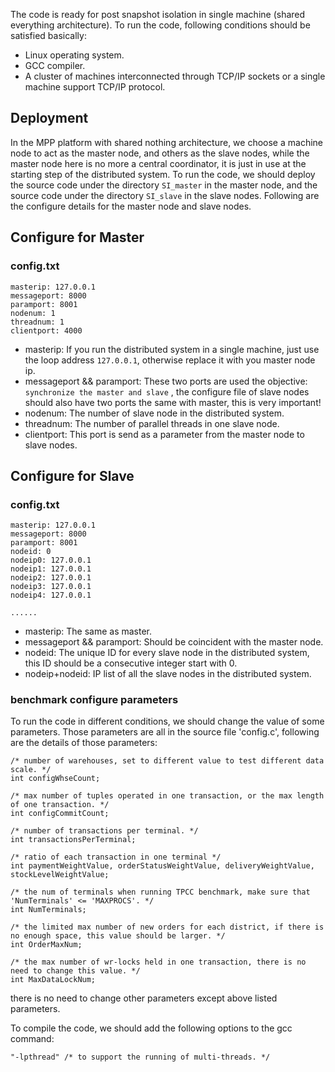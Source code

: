 The code is ready for post snapshot isolation in single machine (shared everything architecture).
To run the code, following conditions should be satisfied basically:
+ Linux operating system.
+ GCC compiler.
+ A cluster of machines interconnected through TCP/IP sockets or a single machine support TCP/IP protocol.

## Deployment

In the MPP platform with shared nothing architecture, we choose a machine node to act as the master node, and others as the slave nodes, while the master node here is no more a central coordinator, it is just in use at the starting step of the distributed system. To run the code, we should deploy the source code under the directory `SI_master` in the master node, and the source code under the directory `SI_slave` in the slave nodes. Following are the configure details for the master node and slave nodes.

## Configure for Master

### config.txt

```
masterip: 127.0.0.1
messageport: 8000
paramport: 8001
nodenum: 1
threadnum: 1
clientport: 4000
```

+ masterip: If you run the distributed system in a single machine, just use the loop address `127.0.0.1`, otherwise replace it with you master node ip.
+ messageport && paramport: These two ports are used the objective:  `synchronize the master and slave` , the configure file of slave nodes should also have two ports the same with master, this is very important! 
+ nodenum: The number of slave node in the distributed system.
+ threadnum: The number of parallel threads in one slave node.
+ clientport: This port is send as a parameter from the master node to slave nodes.

## Configure for Slave

### config.txt

```
masterip: 127.0.0.1
messageport: 8000
paramport: 8001
nodeid: 0
nodeip0: 127.0.0.1
nodeip1: 127.0.0.1
nodeip2: 127.0.0.1
nodeip3: 127.0.0.1
nodeip4: 127.0.0.1

......

```

+ masterip: The same as master.
+ messageport && paramport: Should be coincident with the master node.
+ nodeid: The unique ID for every slave node in the distributed system, this ID should be a consecutive integer start with 0.
+ nodeip+nodeid: IP list of all the slave nodes in the distributed system.

### benchmark configure parameters

To run the code in different conditions, we should change the value of some parameters. Those parameters are all in the source file 'config.c', following are the details of those parameters:

```
/* number of warehouses, set to different value to test different data scale. */
int configWhseCount; 

/* max number of tuples operated in one transaction, or the max length of one transaction. */
int configCommitCount; 

/* number of transactions per terminal. */
int transactionsPerTerminal; 

/* ratio of each transaction in one terminal */
int paymentWeightValue, orderStatusWeightValue, deliveryWeightValue, stockLevelWeightValue; 

/* the num of terminals when running TPCC benchmark, make sure that 'NumTerminals' <= 'MAXPROCS'. */
int NumTerminals; 

/* the limited max number of new orders for each district, if there is no enough space, this value should be larger. */
int OrderMaxNum; 

/* the max number of wr-locks held in one transaction, there is no need to change this value. */
int MaxDataLockNum; 
```

there is no need to change other parameters except above listed parameters.

To compile the code, we should add the following options to the gcc command:

```
"-lpthread" /* to support the running of multi-threads. */